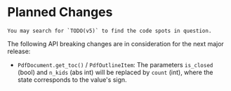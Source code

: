 <!-- SPDX-FileCopyrightText: 2023 geisserml <geisserml@gmail.com> -->
<!-- SPDX-License-Identifier: CC-BY-4.0 -->

# Planned Changes

<!-- Currently, no API breaking changes are planned. -->

```{note}
You may search for `TODO(v5)` to find the code spots in question.
```

The following API breaking changes are in consideration for the next major release:
- `PdfDocument.get_toc()` / `PdfOutlineItem`: The parameters `is_closed` (bool) and `n_kids` (abs int)
  will be replaced by `count` (int), where the state corresponds to the value's sign.
